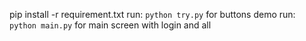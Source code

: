 pip install -r requirement.txt
run: `python try.py` for buttons demo
run: `python main.py` for main screen with login and all